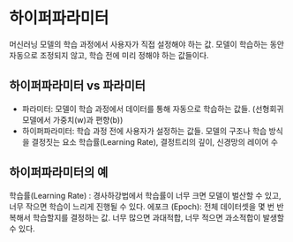 # 하이퍼파라미터

머신러닝 모델의 학습 과정에서 사용자가 직접 설정해야 하는 값.
모델이 학습하는 동안 자동으로 조정되지 않고, 학습 전에 미리 정해야 하는 값들이다. 

## 하이퍼파라미터 vs 파라미터

- 파라미터: 모델이 학습 과정에서 데이터를 통해 자동으로 학습하는 값들. (선형회귀모델에서 가중치(w)과 편향(b))
- 하이퍼파라미터: 학습 과정 전에 사용자가 설정하는 값들. 모델의 구조나 학습 방식을 결정짓는 요소
학습률(Learning Rate), 결정트리의 깊이, 신경망의 레이어 수

## 하이퍼파라미터의 예

학습률(Learning Rate) : 경사하강법에서 학습률이 너무 크면 모델이 벌산할 수 있고, 너무 작으면 학습이 느리게 진행될 수 있다.
에포크 (Epoch): 전체 데이터셋을 몇 번 반복해서 학습할지를 결정하는 값. 너무 많으면 과대적합, 너무 적으면 과소적합이 발생할 수 있다.
